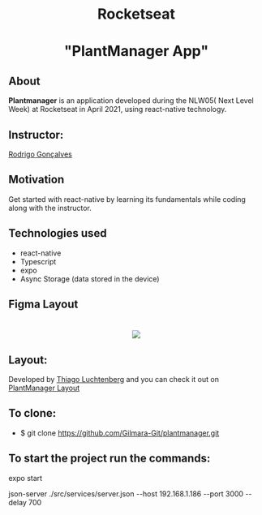 <h1 align="center">Rocketseat</h1>

<h1 align="center"><b>"PlantManager App"</b></h1>

## About

**Plantmanager** is an application developed during the NLW05( Next Level Week) at Rocketseat in April 2021, using react-native technology.

## Instructor:

[Rodrigo Gonçalves](https://www.linkedin.com/in/rodrigo-gon%C3%A7alves-santana/)

## Motivation

Get started with react-native by learning its fundamentals while coding along with the instructor.

## Technologies used

- react-native
- Typescript
- expo
- Async Storage (data stored in the device)

## Figma Layout

<h1 align="center">
    <img src="https://ik.imagekit.io/cnbmdh4b9w/PlantManagerScreens_H8v9-loKQ.png">
</h1>

## Layout:

Developed by [Thiago Luchtenberg](https://www.linkedin.com/in/tiagoluchtenberg/?originalSubdomain=br) and you can check it out on [PlantManager Layout](<https://www.figma.com/file/d9woWJbQMys36zmvg9TWSN/PlantManager-(Copy)-(Copy)?node-id=0%3A1>)

## To clone: 

- $ git clone https://github.com/Gilmara-Git/plantmanager.git

## To start the project run the commands:

<p>expo start</p>
<p>json-server ./src/services/server.json --host 192.168.1.186 --port 3000  --delay  700 </p>
